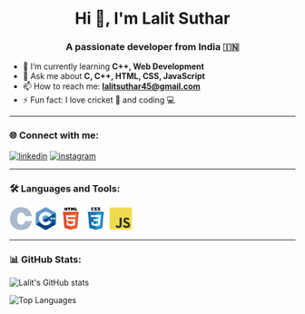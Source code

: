 
<h1 align="center">Hi 👋, I'm Lalit Suthar</h1>
<h3 align="center">A passionate developer from India 🇮🇳</h3>

- 🌱 I’m currently learning **C++, Web Development**
- 💬 Ask me about **C, C++, HTML, CSS, JavaScript**
- 📫 How to reach me: **lalitsuthar45@gmail.com**
- ⚡ Fun fact: I love cricket 🏏 and coding 💻

---

### 🌐 Connect with me:
<p align="left">
<a href="https://linkedin.com/in/YOUR-LINK" target="blank"><img align="center" src="https://cdn-icons-png.flaticon.com/512/174/174857.png" alt="linkedin" height="40" width="40" /></a>
<a href="https://instagram.com/YOUR-INSTAGRAM" target="blank"><img align="center" src="https://cdn-icons-png.flaticon.com/512/2111/2111463.png" alt="instagram" height="40" width="40" /></a>
</p>

---

### 🛠️ Languages and Tools:
<p align="left"> 
  <img src="https://raw.githubusercontent.com/devicons/devicon/master/icons/c/c-original.svg" alt="c" width="40" height="40"/>
  <img src="https://raw.githubusercontent.com/devicons/devicon/master/icons/cplusplus/cplusplus-original.svg" alt="cplusplus" width="40" height="40"/>
  <img src="https://raw.githubusercontent.com/devicons/devicon/master/icons/html5/html5-original-wordmark.svg" alt="html5" width="40" height="40"/>
  <img src="https://raw.githubusercontent.com/devicons/devicon/master/icons/css3/css3-original-wordmark.svg" alt="css3" width="40" height="40"/>
  <img src="https://raw.githubusercontent.com/devicons/devicon/master/icons/javascript/javascript-original.svg" alt="javascript" width="40" height="40"/>
</p>

---

### 📊 GitHub Stats:
![Lalit's GitHub stats](https://github-readme-stats.vercel.app/api?username=lalitsuthar45&show_icons=true&theme=radical)

![Top Languages](https://github-readme-stats.vercel.app/api/top-langs/?username=lalitsuthar45&layout=compact&theme=radical)
